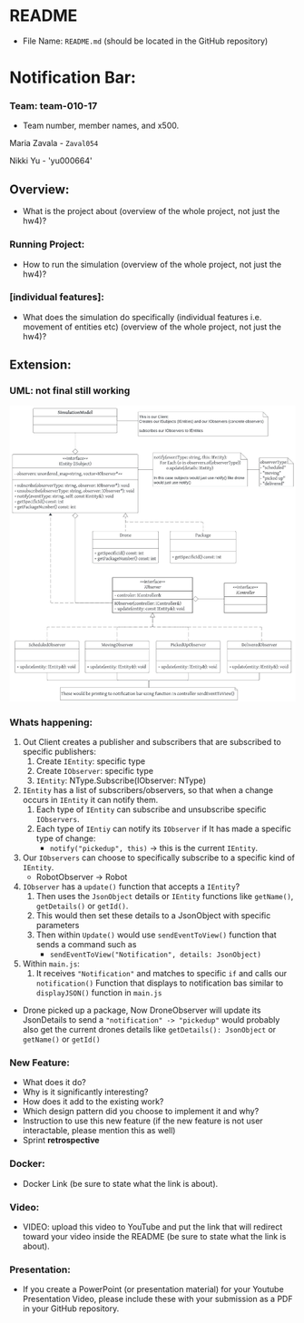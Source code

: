 # README

- File Name: `README.md` (should be located in the GitHub repository)

# Notification Bar:

### Team: team-010-17

- Team number, member names, and x500.

Maria Zavala - `Zaval054`

Nikki Yu - 'yu000664'

## Overview:

- What is the project about (overview of the whole project, not just the hw4)?

### Running Project:

- How to run the simulation (overview of the whole project, not just the hw4)?

### [individual features]:

- What does the simulation do specifically (individual features i.e. movement of entities etc) (overview of the whole project, not just the hw4)?

## Extension:

### UML: not final still working
![vertical](README/Homework4.jpeg)


### Whats happening:

1. Out Client creates a publisher and subscribers that are subscribed to specific publishers:
    1. Create `IEntity`: specific type
    2. Create `IObserver`: specific type
    3. `IEntity`: NType.Subscribe(IObserver: NType)
2. `IEntity` has a list of subscribers/observers, so that when a change occurs in `IEntity` it can notify them.
    1. Each type of `IEntity` can subscribe and unsubscribe specific `IObservers`.
    2. Each type of `IEntiy` can notify its `IObserver` if It has made a specific type of change:
        - `notify("pickedup", this)` -> this is the current `IEntity`.
3. Our `IObservers` can choose to specifically subscribe to a specific kind of `IEntity`.
    - RobotObserver -> Robot
4. `IObserver` has a `update()` function that accepts a `IEntity`?
    1. Then uses the `JsonObject` details or `IEntity` functions like `getName()`, `getDetails()` or `getId()`.
    2. This would then set these details to a JsonObject with specific parameters
    3. Then within `Update()` would use `sendEventToView()` function that sends a command such as
        - `sendEventToView("Notification", details: JsonObject)`
5. Within `main.js`:
    1. It receives `"Notification"` and matches to specific `if` and calls our `notification()` Function that displays to notification bas similar to `displayJSON()` function in `main.js`

- Drone picked up a package, Now DroneObserver will update its JsonDetails to send a `"notification" -> "pickedup"` would probably also get the current drones details like	`getDetails(): JsonObject` or `getName()` or `getId()`


### New Feature:

- What does it do?
- Why is it significantly interesting?
- How does it add to the existing work?
- Which design pattern did you choose to implement it and why?
- Instruction to use this new feature (if the new feature is not user interactable, please mention this as well)
- Sprint **retrospective**

### Docker:

- Docker Link (be sure to state what the link is about).

### Video:

- VIDEO: upload this video to YouTube and put the link that will redirect toward your video inside the README (be sure to state what the link is about).

### Presentation:

- If you create a PowerPoint (or presentation material) for your Youtube Presentation Video, please include these with your submission as a PDF in your GitHub repository.
